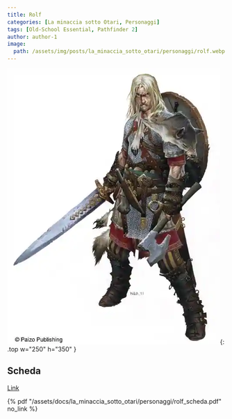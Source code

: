 ```yaml
---
title: Rolf
categories: [La minaccia sotto Otari, Personaggi]
tags: [Old-School Essential, Pathfinder 2]
author: author-1
image:
  path: /assets/img/posts/la_minaccia_sotto_otari/personaggi/rolf.webp
---
```


![Desktop View](/assets/img/posts/la_minaccia_sotto_otari/personaggi/rolf.webp){: .top w="250" h="350" }


## Scheda

<a href="/assets/docs/la_minaccia_sotto_otari/personaggi/rolf_scheda.pdf" target="_blank">Link</a>

{% pdf "/assets/docs/la_minaccia_sotto_otari/personaggi/rolf_scheda.pdf" no_link %}
